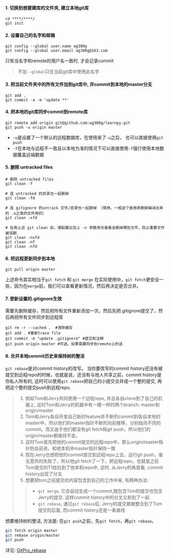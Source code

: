 #### 1. 切换到想要建库的文件夹, 建立本地git库
```
cd ****/****/
git init
```

#### 2. 设置自己的名字和邮箱
```
git config --global user.name ag300g
git config --global user.email ag300g@163.com
```
只有当名字和remote的用户名一致时, 才会记录commit
> 不加`--global`只在当前git库中使用此名字

#### 3. 把当前文件夹中的所有文件加到git库中, 并commit到本地的master分支
```
git add .
git commit -a -m 'update **'

```

#### 4. 把本地的git库同步commit到remote库
```
git remote add origin git@github.com:ag300g/learnpy.git
git push -u origin master
```
- `-u`是设置了一个默认的远程数据库，在使用来了`-u`之后， 也可以直接使用`git push`
- `-f`在本地与远程不一致且以本地为准的情况下可以直接使用`-f`强行使用本地数据覆盖远端数据

#### 5. 删除 untracked files
```
# 删除 untracked files
git clean -f

# 连 untracked 的目录也一起删掉
git clean -fd

# 连 gitignore 的untrack 文件/目录也一起删掉 （慎用，一般这个是用来删掉编译出来的 .o之类的文件用的）
git clean -xfd

# 在用上述 git clean 前，墙裂建议加上 -n 参数来先看看会删掉哪些文件，防止重要文件被误删
git clean -nxfd
git clean -nf
git clean -nfd
```

#### 6. 把远程更新同步到本地
```
git pull origin master
```
上述命令其实相当于`git fetch` 和 `git merge`
在实际使用中，`git fetch`更安全一些，因为在`merge`前，我们可以查看更新情况，然后再决定是否合并。

#### 7. 使新设置的.gitignore生效
需要先删除缓存，然后把所有文件重新添加一次，然后先把.gitignore提交了，然后再把所有文件同步到远程库
```
git rm -r --cached .  #清除缓存
git add . #重新trace file
git commit -m "update .gitignore" #提交和注释
git push origin master #可选，如果需要同步到remote上的话
```

#### 8. 合并本地commit历史来保持树的整洁

`git rebase`是对commit history的改写。
当你要改写的commit history还没有被提交到远程repo的时候，也就是说，还没有与他人共享之前，commit history是你私人所有的, 这时可以使用`git rebase`把自己的小提交合并成一个整的提交, 再把这个整的提交push到远程repo.
> 1. 假如Tom和Jerry共同使用一个远程repo, 并且各自clone到了自己的机器上, 这时Tom和Jerry的机器中有一模一样的两个branch: master和origin/master
> 2. Tom和Jerry各自开发自己新的feature并不断的commit到各自本地的master中，所以他们的master指针不断的向前推移，分别指向不同的commit。而又由于他们都没有git fetch和git push，所以他们的origin/master都维持不变。
> 3. 这时Tom首先把他的commit提交的远程repo中，那么origin/master指针则会前进，和他本机中master指针保持一致
> 4. 现在Jerry也想把他的commit提交到远程repo上去，运行git push，毫无意外的失败了，所以他git fetch了一下，把远程repo，也就是之前Tom提交的T1给拉到了他本机repo中, 这时, 从Jerry的角度看, commit history出现了分叉
> 5. 想要把tom之前提交的内容包含到自己的工作中来, 有两种办法:
> > - `git merge`, 它会自动生成一个commit,既包含Tom的提交也包含Jerry的提交. 这样commit history中的分叉又和到了一起
> > - `git rebase`, 通过`git rebase`后, Jerry的提交被被整合到了Tom提交的后面, 而commit history还是一条直线

想要维持树的整洁, 方法是: 在`git push`之前，先`git fetch`，再`git rebase`。
```bash
git fetch origin master
git rebase origin/master
git push
```
详见: [GitPro_rebase](https://git-scm.com/book/zh/v2/Git-分支-变基)